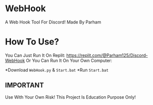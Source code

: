 # WebHook
A Web Hook Tool For Discord!
Made By Parham

# How To Use?
You Can Just Run It On Replit:
https://replit.com/@Parham125/Discord-WebHook
Or You Can Run It On Your Own Computer:

*Download `WebHook.py` & `Start.bat`
*Run `Start.bat`

## IMPORTANT
Use With Your Own Risk!
This Project Is Education Purpose Only!

